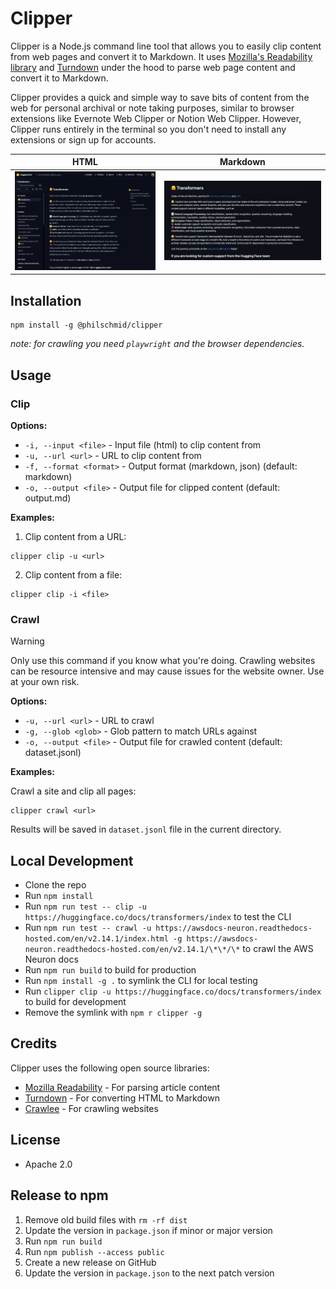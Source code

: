 # Clipper

Clipper is a Node.js command line tool that allows you to easily clip content from web pages and convert it to Markdown. It uses [Mozilla's Readability library](https://github.com/mozilla/readability) and [Turndown](https://github.com/mixmark-io/turndown) under the hood to parse web page content and convert it to Markdown.

Clipper provides a quick and simple way to save bits of content from the web for personal archival or note taking purposes, similar to browser extensions like Evernote Web Clipper or Notion Web Clipper. However, Clipper runs entirely in the terminal so you don't need to install any extensions or sign up for accounts.


| HTML                                   | Markdown                                       |
| -------------------------------------- | ---------------------------------------------- |
| ![Screenshot of HTMl](assets/html.png) | ![Screenshot of Markdown](assets/markdown.png) |

## Installation

```
npm install -g @philschmid/clipper
```

_note: for crawling you need `playwright` and the browser dependencies._

## Usage

### Clip

**Options:**

- `-i, --input <file>` - Input file (html) to clip content from
- `-u, --url <url>` - URL to clip content from
- `-f, --format <format>` - Output format (markdown, json) (default: markdown)
- `-o, --output <file>` - Output file for clipped content (default: output.md)


**Examples:**

1. Clip content from a URL:

```
clipper clip -u <url>
```

2. Clip content from a file:

```
clipper clip -i <file>
```

### Crawl 

> [!WARNING]  
> Only use this command if you know what you're doing. Crawling websites can be resource intensive and may cause issues for the website owner. Use at your own risk.

**Options:**

- `-u, --url <url>` - URL to crawl
- `-g, --glob <glob>` - Glob pattern to match URLs against
- `-o, --output <file>` - Output file for crawled content (default: dataset.jsonl)

**Examples:**

Crawl a site and clip all pages:

```
clipper crawl <url>
```

Results will be saved in `dataset.jsonl` file in the current directory.


## Local Development

- Clone the repo
- Run `npm install`
- Run `npm run test -- clip -u https://huggingface.co/docs/transformers/index` to test the CLI
- Run `npm run test -- crawl -u https://awsdocs-neuron.readthedocs-hosted.com/en/v2.14.1/index.html -g https://awsdocs-neuron.readthedocs-hosted.com/en/v2.14.1/\*\*/\*` to crawl the AWS Neuron docs
- Run `npm run build` to build for production
- Run `npm install -g .` to symlink the CLI for local testing
- Run `clipper clip -u https://huggingface.co/docs/transformers/index` to build for development
- Remove the symlink with `npm r clipper -g`
## Credits

Clipper uses the following open source libraries:

- [Mozilla Readability](https://github.com/mozilla/readability) - For parsing article content
- [Turndown](https://github.com/mixmark-io/turndown) - For converting HTML to Markdown  
- [Crawlee](https://crawlee.dev/) - For crawling websites

## License

* Apache 2.0


## Release to npm

1. Remove old build files with `rm -rf dist`
1. Update the version in `package.json` if minor or major version
2. Run `npm run build`
3. Run `npm publish --access public`
4. Create a new release on GitHub
5. Update the version in `package.json` to the next patch version